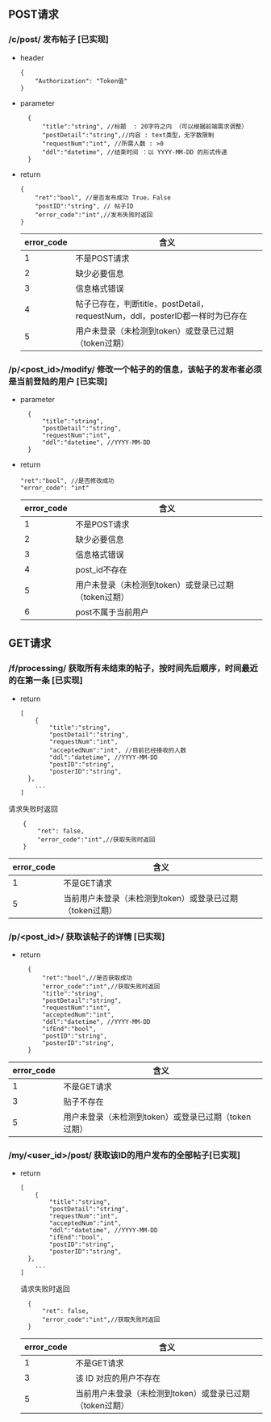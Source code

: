 ## POST请求

### /c/post/  发布帖子 [已实现]

- header

  ```
  {
      "Authorization": "Token值"
  }
  ```

- parameter

  ```
    {
        "title":"string", //标题  : 20字符之内 （可以根据前端需求调整）
        "postDetail":"string",//内容 : text类型，无字数限制
        "requestNum":"int", //所需人数 : >0
        "ddl":"datetime", //结束时间 ：以 YYYY-MM-DD 的形式传递
    }
  ```

- return

  ```
  {
      "ret":"bool", //是否发布成功 True，False
      "postID":"string", // 帖子ID
      "error_code":"int",//发布失败时返回
  }
  ```

  | error_code | 含义                                                         |
  | ---------- | ------------------------------------------------------------ |
  | 1          | 不是POST请求                                                 |
  | 2          | 缺少必要信息                                                 |
  | 3          | 信息格式错误                                                 |
  | 4          | 帖子已存在，判断title，postDetail，requestNum，ddl，posterID都一样时为已存在 |
  | 5          | 用户未登录（未检测到token）或登录已过期（token过期）         |

### /p/\<post_id\>/modify/   修改一个帖子的的信息，该帖子的发布者必须是当前登陆的用户 [已实现]

- parameter

  ```
    {
        "title":"string",
        "postDetail":"string",
        "requestNum":"int",
        "ddl":"datetime", //YYYY-MM-DD
    }
  ```

- return 

  ```
  "ret":"bool", //是否修改成功
  "error_code": "int" 
  ```

  | error_code | 含义                                                 |
  | ---------- | ---------------------------------------------------- |
  | 1          | 不是POST请求                                         |
  | 2          | 缺少必要信息                                         |
  | 3          | 信息格式错误                                         |
  | 4          | post_id不存在                                        |
  | 5          | 用户未登录（未检测到token）或登录已过期（token过期） |
  | 6          | post不属于当前用户                                   |

## GET请求

### /f/processing/  获取所有未结束的帖子，按时间先后顺序，时间最近的在第一条 [已实现]

- return

  ```
  [
      {
          "title":"string",
          "postDetail":"string",
          "requestNum":"int",
          "acceptedNum":"int", //目前已经接收的人数
          "ddl":"datetime", //YYYY-MM-DD
          "postID":"string",
          "posterID":"string",
  	},
      ...
  ]
  ```

 请求失败时返回

```
    {
        "ret": false,
        "error_code":"int",//获取失败时返回
  	}
```

| error_code | 含义                                                     |
| ---------- | -------------------------------------------------------- |
| 1          | 不是GET请求                                              |
| 5          | 当前用户未登录（未检测到token）或登录已过期（token过期） |

### /p/\<post_id\>/ 获取该帖子的详情 [已实现]

- return

  ```
    {
        "ret":"bool",//是否获取成功
        "error_code":"int",//获取失败时返回
        "title":"string",
        "postDetail":"string",
        "requestNum":"int",
        "acceptedNum":"int",
        "ddl":"datetime", //YYYY-MM-DD
        "ifEnd":"bool",
        "postID":"string",
        "posterID":"string",
  	}
  ```

| error_code | 含义                                                 |
| ---------- | ---------------------------------------------------- |
| 1          | 不是GET请求                                          |
| 3          | 贴子不存在                                           |
| 5          | 用户未登录（未检测到token）或登录已过期（token过期） |

### /my/\<user_id\>/post/ 获取该ID的用户发布的全部帖子[已实现]

- return

  ```
  [
      {
          "title":"string",
          "postDetail":"string",
          "requestNum":"int",
          "acceptedNum":"int",
          "ddl":"datetime", //YYYY-MM-DD
          "ifEnd":"bool",
          "postID":"string",
          "posterID":"string",
  	},
      ...
  ]
  ```

  请求失败时返回

  ```
    {
        "ret": false,
        "error_code":"int",//获取失败时返回
  	}
  ```

  | error_code | 含义                                                     |
  | ---------- | -------------------------------------------------------- |
  | 1          | 不是GET请求                                              |
  | 3          | 该 ID 对应的用户不存在                                   |
  | 5          | 当前用户未登录（未检测到token）或登录已过期（token过期） |